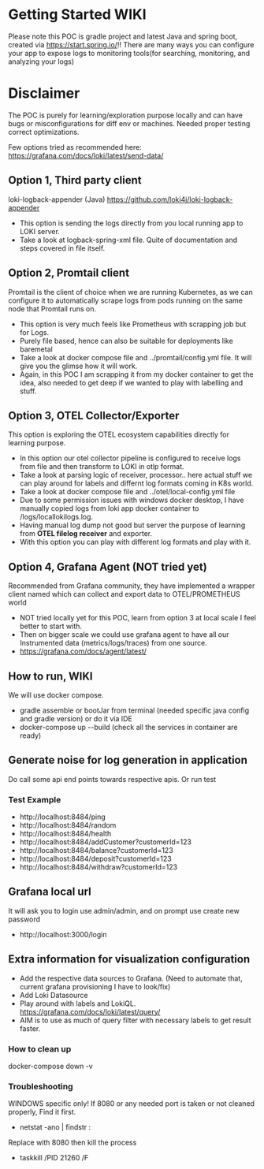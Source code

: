 # Getting Started WIKI 
Please note this POC is gradle project and latest Java and spring boot, created via https://start.spring.io/!!
There are many ways you can configure your app to expose logs to monitoring tools(for searching, monitoring, and analyzing your logs)

# Disclaimer
The POC is purely for learning/exploration purpose locally and can have bugs or misconfigurations for diff env or machines. 
Needed proper testing correct optimizations. 

Few options tried as recommended here: https://grafana.com/docs/loki/latest/send-data/

## Option 1, Third party client
loki-logback-appender (Java) https://github.com/loki4j/loki-logback-appender
* This option is sending the logs directly from you local running app to LOKI server.
* Take a look at logback-spring-xml file. Quite of documentation and steps covered in file itself.

## Option 2, Promtail client
Promtail is the client of choice when we are running Kubernetes, as we can configure it to automatically scrape logs from pods running on the same node that Promtail runs on.
* This option is very much feels like Prometheus with scrapping job but for Logs.
* Purely file based, hence can also be suitable for deployments like baremetal
* Take a look at docker compose file and ../promtail/config.yml file. It will give you the glimse how it will work. 
* Again, in this POC I am scrapping it from my docker container to get the idea, also needed to get deep if we wanted to play with labelling and stuff.

## Option 3, OTEL Collector/Exporter 
This option is exploring the OTEL ecosystem capabilities directly for learning purpose. 
* In this option our otel collector pipeline is configured to receive logs from file and then transform to LOKI in otlp format. 
* Take a look at parsing logic of receiver, processor.. here actual stuff we can play around for labels and differnt log formats coming in K8s world.
* Take a look at docker compose file and ../otel/local-config.yml file 
* Due to some permission issues with windows docker desktop, I have manually copied logs from loki app docker container to /logs/locallokilogs.log.
* Having manual log dump not good but server the purpose of learning from **OTEL filelog receiver** and exporter.
* With this option you can play with different log formats and play with it.

## Option 4, Grafana Agent (NOT tried yet)
Recommended from Grafana community, they have implemented a wrapper client named which can collect and export data to OTEL/PROMETHEUS world
* NOT tried locally yet for this POC, learn from option 3 at local scale I feel better to start with. 
* Then on bigger scale we could use grafana agent to have all our Instrumented data (metrics/logs/traces) from one source. 
* https://grafana.com/docs/agent/latest/

## How to run, WIKI
We will use docker compose.
* gradle assemble or bootJar from terminal (needed specific java config and gradle version) or do it via IDE
* docker-compose up --build (check all the services in container are ready)

##  Generate noise for log generation in application
Do call some api end points towards respective apis. Or run test 
### Test Example 
* http://localhost:8484/ping 
* http://localhost:8484/random
* http://localhost:8484/health
* http://localhost:8484/addCustomer?customerId=123
* http://localhost:8484/balance?customerId=123
* http://localhost:8484/deposit?customerId=123
* http://localhost:8484/withdraw?customerId=123

## Grafana local url
It will ask you to login use admin/admin, and on prompt use create new password
* http://localhost:3000/login

## Extra information for visualization configuration
* Add the respective data sources to Grafana. (Need to automate that, current grafana provisioning I have to look/fix)
* Add Loki Datasource
* Play around with labels and LokiQL. https://grafana.com/docs/loki/latest/query/
* AIM is to use as much of query filter with necessary labels to get result faster.

### How to clean up
docker-compose down -v

### Troubleshooting
WINDOWS specific only! If 8080 or any needed port is taken or not cleaned properly, Find it first.
* netstat -ano | findstr :<PORT>

Replace <PORT> with 8080 then kill the process
* taskkill /PID 21260 /F